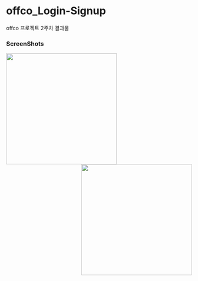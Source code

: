 # offco_Login-Signup
offco 프로젝트 2주차 결과물

### ScreenShots
<img src="https://user-images.githubusercontent.com/87973617/180594145-b7504ea0-1f69-45e5-a82e-a9d0eec5689e.png" width="300" align="left"/>
<img src="https://user-images.githubusercontent.com/87973617/180594195-af61dc6c-3412-4c2a-8cd4-d9ebd48e8dc0.png" width="300" align="right"/>


